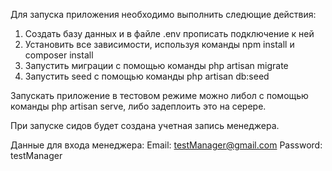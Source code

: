 Для запуска приложения необходимо выполнить следющие действия:

1. Создать базу данных и в файле .env прописать подключение к ней
2. Установить все зависимости, используя команды npm install и composer install
2. Запустить миграции с помощью команды php artisan migrate
3. Запустить seed с помощью команды php artisan db:seed

Запускать приложение в тестовом режиме можно либол с помощью команды php artisan serve, либо задеплоить это на серере.

При запуске сидов будет создана учетная запись менеджера.

Данные для входа менеджера:
Email: testManager@gmail.com
Password: testManager
